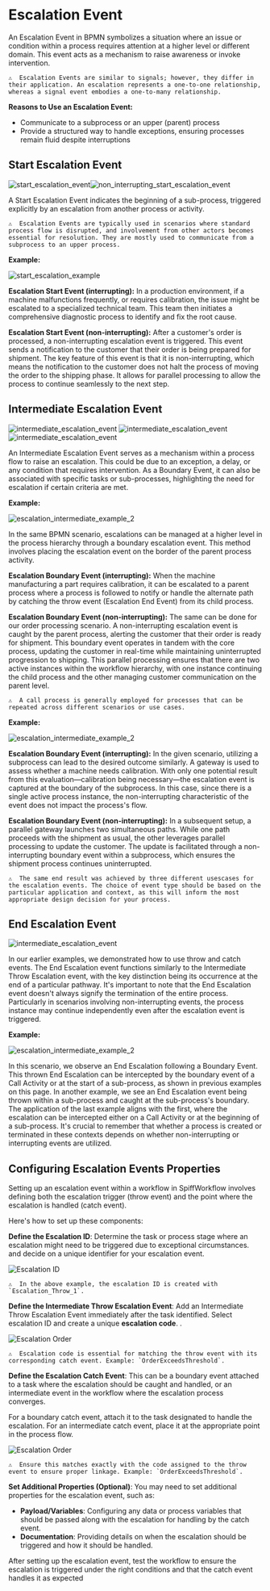 # Escalation Event

An Escalation Event in BPMN symbolizes a situation where an issue or condition within a process requires attention at a higher level or different domain.
This event acts as a mechanism to raise awareness or invoke intervention.

```{admonition} Note
⚠  Escalation Events are similar to signals; however, they differ in their application. An escalation represents a one-to-one relationship, whereas a signal event embodies a one-to-many relationship.
```

**Reasons to Use an Escalation Event:**

- Communicate to a subprocess or an upper (parent) process
- Provide a structured way to handle exceptions, ensuring processes remain fluid despite interruptions

## Start Escalation Event

![start_escalation_event](images/start_escalation_event.png)![non_interrupting_start_escalation_event](images/non_interrupting_start_escalation_event.png)

A Start Escalation Event indicates the beginning of a sub-process, triggered explicitly by an escalation from another process or activity.

```{admonition} Note
⚠  Escalation Events are typically used in scenarios where standard process flow is disrupted, and involvement from other actors becomes essential for resolution. They are mostly used to communicate from a subprocess to an upper process.
```

**Example:**

![start_escalation_example](images/start_escalation_example_1.png)

**Escalation Start Event (interrupting):** 
In a production environment, if a machine malfunctions frequently, or requires calibration, the issue might be escalated to a specialized technical team. This team then initiates a comprehensive diagnostic process to identify and fix the root cause.

**Escalation Start Event (non-interrupting):** 
After a customer's order is processed, a non-interrupting escalation event is triggered. This event sends a notification to the customer that their order is being prepared for shipment. The key feature of this event is that it is non-interrupting, which means the notification to the customer does not halt the process of moving the order to the shipping phase. It allows for parallel processing to allow the process to continue seamlessly to the next step.

## Intermediate Escalation Event

![intermediate_escalation_event](images/intermediate_escalation_throw_event.png) ![intermediate_escalation_event](images/intermediate_escalation_catch_event.png) ![intermediate_escalation_event](images/non_interrupting_intermediate_escalation_event.png)

An Intermediate Escalation Event serves as a mechanism within a process flow to raise an escalation.
This could be due to an exception, a delay, or any condition that requires intervention.
As a Boundary Event, it can also be associated with specific tasks or sub-processes, highlighting the need for escalation if certain criteria are met.

**Example:**

![escalation_intermediate_example_2](images/escalation_example_2.png)

In the same BPMN scenario, escalations can be managed at a higher level in the process hierarchy through a boundary escalation event.
This method involves placing the escalation event on the border of the parent process activity.

**Escalation Boundary Event (interrupting):** 
When the machine manufacturing a part requires calibration, it can be escalated to a parent process where a process is followed to notify or handle the alternate path by catching the throw event (Escalation End Event) from its child process.

**Escalation Boundary Event (non-interrupting):** 
The same can be done for our order processing scenario. A non-interrupting escalation event is caught by the parent process, alerting the customer that their order is ready for shipment. This boundary event operates in tandem with the core process, updating the customer in real-time while maintaining uninterrupted progression to shipping. This parallel processing ensures that there are two active instances within the workflow hierarchy, with one instance continuing the child process and the other managing customer communication on the parent level.

```{admonition} Note
⚠  A call process is generally employed for processes that can be repeated across different scenarios or use cases.
```

**Example:**

![escalation_intermediate_example_2](images/escalation_example_3.png)

**Escalation Boundary Event (interrupting):** 
In the given scenario, utilizing a subprocess can lead to the desired outcome similarly. A gateway is used to assess whether a machine needs calibration. With only one potential result from this evaluation—calibration being necessary—the escalation event is captured at the boundary of the subprocess. In this case, since there is a single active process instance, the non-interrupting characteristic of the event does not impact the process's flow.

**Escalation Boundary Event (non-interrupting):** 
In a subsequent setup, a parallel gateway launches two simultaneous paths. While one path proceeds with the shipment as usual, the other leverages parallel processing to update the customer. The update is facilitated through a non-interrupting boundary event within a subprocess, which ensures the shipment process continues uninterrupted.

```{admonition} Note
⚠  The same end result was achieved by three different usescases for the escalation events. The choice of event type should be based on the particular application and context, as this will inform the most appropriate design decision for your process.
```

## End Escalation Event

![intermediate_escalation_event](images/end_escalation_event.png) 

In our earlier examples, we demonstrated how to use throw and catch events.
The End Escalation event functions similarly to the Intermediate Throw Escalation event, with the key distinction being its occurrence at the end of a particular pathway.
It's important to note that the End Escalation event doesn't always signify the termination of the entire process.
Particularly in scenarios involving non-interrupting events, the process instance may continue independently even after the escalation event is triggered.

**Example:**

![escalation_intermediate_example_2](images/escalation_example_4.png)

In this scenario, we observe an End Escalation following a Boundary Event.
This thrown End Escalation can be intercepted by the boundary event of a Call Activity or at the start of a sub-process, as shown in previous examples on this page.
In another example, we see an End Escalation event being thrown within a sub-process and caught at the sub-process's boundary.
The application of the last example aligns with the first, where the escalation can be intercepted either on a Call Activity or at the beginning of a sub-process.
It's crucial to remember that whether a process is created or terminated in these contexts depends on whether non-interrupting or interrupting events are utilized.

## Configuring Escalation Events Properties
Setting up an escalation event within a workflow in SpiffWorkflow involves defining both the escalation trigger (throw event) and the point where the escalation is handled (catch event). 

Here's how to set up these components:

**Define the Escalation ID**: Determine the task or process stage where an escalation might need to be triggered due to exceptional circumstances. and decide on a unique identifier for your escalation event.

![Escalation ID](images/Escalation_ID.png)

```{admonition} Note
⚠  In the above example, the escalation ID is created with `Escalation_Throw_1`.
```

**Define the Intermediate Throw Escalation Event**:
 Add an Intermediate Throw Escalation Event immediately after the task identified. Select escalation ID and create a unique **escalation code**. .

![Escalation Order](images/Escalation_Order.png)

```{admonition} Note
⚠  Escalation code is essential for matching the throw event with its corresponding catch event. Example: `OrderExceedsThreshold`.
```

**Define the Escalation Catch Event**:
This can be a boundary event attached to a task where the escalation should be caught and handled, or an intermediate event in the workflow where the escalation process converges.

For a boundary catch event, attach it to the task designated to handle the escalation. For an intermediate catch event, place it at the appropriate point in the process flow.

![Escalation Order](images/Escalation_Order_2.png)

```{admonition} Note
⚠  Ensure this matches exactly with the code assigned to the throw event to ensure proper linkage. Example: `OrderExceedsThreshold`.
```

**Set Additional Properties (Optional)**:
You may need to set additional properties for the escalation event, such as:

- **Payload/Variables**: Configuring any data or process variables that should be passed along with the escalation for handling by the catch event.
- **Documentation**: Providing details on when the escalation should be triggered and how it should be handled.

After setting up the escalation event, test the workflow to ensure the escalation is triggered under the right conditions and that the catch event handles it as expected